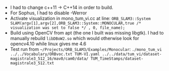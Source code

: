 - I had to change c++11 -> C++14 in order to build.
- For Sophus, I had to disable -Werror
- Activate visualization in mono_tum_vi.cc at line:
    `ORB_SLAM3::System SLAM(argv[1],argv[2],ORB_SLAM3::System::MONOCULAR,true /* visualization was set to false */ , 0, file_name);`
- Build using OpenCV from apt (the one I built was missing libgtk). I had to manually rebuild `libDBoW2.so` which would otherwise look for opencv4.10 while linux gives me 4.6
- Test run from `~/Projects/ORB_SLAM3/Examples/Monocular`: `./mono_tum_vi  ../../Vocabulary/ORBvoc.txt TUM-VI.yaml ../../data/tum_vi/dataset-magistrale3_512_16/mav0/cam0/data/ TUM_TimeStamps/dataset-magistrale3_512.txt`